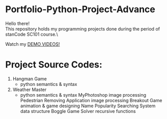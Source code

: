 # Portfolio-Python-Project-Advance
Hello there!\
This repository holds my programming projects done during the period of stanCode SC101 course.\

Watch my [DEMO VIDEOS!](https://drive.google.com/drive/folders/1Gi3bn9qPW_gR0ISyGzVPLd5Bztdvd7rF?fbclid=IwAR36BW3v_bHn-Idsh-0_ROSWLwrXOzoervZId25OOzH2LX4b6FCGDfULdDg)

# Project Source Codes:
1. Hangman Game
   - python semantics & syntax
2. Weather Master
   - python semantics & syntax
MyPhotoshop
image processing
Pedestrian Removing Application
image processing
Breakout Game
animation & game designing
Name Popularity Searching System
data structure
Boggle Game Solver
recursive functions
